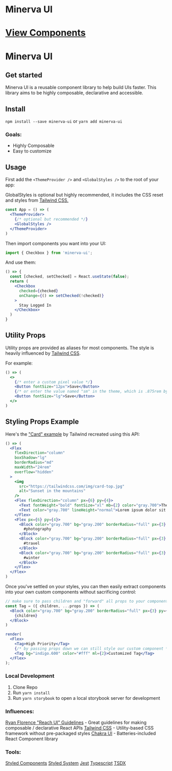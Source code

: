 # Minerva UI

# [View Components](https://minerva-ui.netlify.com)

# Minerva UI

## Get started

Minerva UI is a reusable component library to help build UIs faster. This library aims to be highly composable, declarative and accessible.

## Install
`npm install --save minerva-ui`
or
`yarn add minerva-ui`

### Goals:
- Highly Composable
- Easy to customize

## Usage

First add the `<ThemeProvider />` and `<GlobalStyles />` to the root of your app:

GlobalStyles is optional but highly recommended, it includes the CSS reset and styles from [Tailwind CSS.](https://tailwindcss.com/docs/preflight)

```jsx live=false
const App = () => (
  <ThemeProvider>
    {/* optional but recommended */}
    <GlobalStyles />
  </ThemeProvider>
)
```

Then import components you want into your UI:

```js
import { Checkbox } from 'minerva-ui';
```

And use them:

```jsx
() => {
  const [checked, setChecked] = React.useState(false);
  return (
    <Checkbox
      checked={checked}
      onChange={() => setChecked(!checked)}
    >
      Stay Logged In
    </Checkbox>
  )
}
```

## Utility Props

Utility props are provided as aliases for most components. The style is heavily influenced by [Tailwind CSS](https://tailwindcss.com/docs/font-size).

For example:
```jsx
() => (
  <>
    {/* enter a custom pixel value */}
    <Button fontSize="12px">Save</Button>
    {/* or enter the value named "sm" in the theme, which is .875rem by default */}
    <Button fontSize="lg">Save</Button>
  </>
)
```

## Styling Props Example

Here's the ["Card" example](https://tailwindcss.com/components/cards) by Tailwind recreated using this API:

```jsx
() => (
  <Flex
    flexDirection="column"
    boxShadow="lg"
    borderRadius="md"
    maxWidth="24rem"
    overflow="hidden"
  >
    <img
      src="https://tailwindcss.com/img/card-top.jpg"
      alt="Sunset in the mountains"
    />
    <Flex flexDirection="column" px={6} py={4}>
      <Text fontWeight="bold" fontSize="xl" mb={2} color="gray.700">The Coldest Sunset</Text>
      <Text color="gray.700" lineHeight="normal">Lorem ipsum dolor sit amet, consectetur adipisicing elit. Voluptatibus quia, nulla! Maiores et perferendis eaque, exercitationem praesentium nihil.</Text>
    </Flex>
    <Flex px={6} py={4}>
      <Block color="gray.700" bg="gray.200" borderRadius="full" px={3} py={1} mr={2}>
        #photography
      </Block>
      <Block color="gray.700" bg="gray.200" borderRadius="full" px={3} py={1} mr={2}>
        #travel
      </Block>
      <Block color="gray.700" bg="gray.200" borderRadius="full" px={3} py={1}>
        #winter
      </Block>
    </Flex>
  </Flex>
)
```

Once you've settled on your styles, you can then easily extract components into your own custom components without sacrificing control:

```jsx isManual=true
// make sure to pass children and "forward" all props to your component
const Tag = ({ children, ...props }) => (
  <Block color="gray.700" bg="gray.200" borderRadius="full" px={3} py={1} {...props}>
    {children}
  </Block>
)

render(
  <Flex>
    <Tag>High Priority</Tag>
    {/* by passing props down we can still style our custom component */}
    <Tag bg="indigo.600" color="#fff" ml={2}>Customized Tag</Tag>
  </Flex>
);
```

### Local Development

1. Clone Repo
2. Run `yarn install`
3. Run `yarn storybook` to open a local storybook server for development

### Influences:

[Ryan Florence "Reach UI" Guidelines](https://gist.github.com/ryanflorence/e5c794e6093d16a69fa88d2112a292f7) - Great guidelines for making composable / declarative React APIs
[Tailwind CSS](https://tailwindcss.com/) - Utility-based CSS framework without pre-packaged styles
[Chakra UI](https://chakra-ui.com/) - Batteries-included React Component library

### Tools:
[Styled Components](https://styled-components.com/)
[Styled System](https://styled-system.com/)
[Jest](https://jestjs.io/)
[Typescript](https://www.typescriptlang.org/)
[TSDX](https://github.com/jaredpalmer/tsdx)